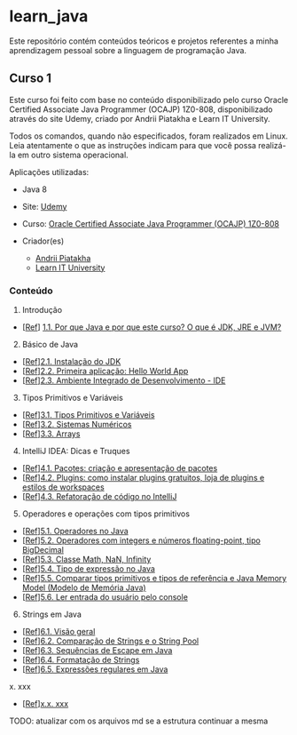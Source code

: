# learn_java
Este repositório contém conteúdos teóricos e projetos referentes a minha aprendizagem pessoal sobre a linguagem de programação Java.

## Curso 1

Este curso foi feito com base no conteúdo disponibilizado pelo curso Oracle Certified Associate Java Programmer (OCAJP) 1Z0-808, disponibilizado através do site Udemy, criado por Andrii Piatakha e Learn IT University.

Todos os comandos, quando não especificados, foram realizados em Linux. Leia atentamente o que as instruções indicam para que você possa realizá-la em outro sistema operacional.

Aplicações utilizadas:
- Java 8

- Site: [Udemy](https://www.udemy.com/)
- Curso: [Oracle Certified Associate Java Programmer (OCAJP) 1Z0-808](https://www.udemy.com/course/oracle-certification-1z0-808-and-1z0-811-learnit/)
- Criador(es)
  - [Andrii Piatakha](https://www.udemy.com/user/andrii-piatakha/)
  - [Learn IT University](https://www.udemy.com/user/learn-it-university/)

### Conteúdo

1. Introdução
- [[Ref](https://www.udemy.com/course/oracle-certification-1z0-808-and-1z0-811-learnit/learn/lecture/27793500)]
    [1.1. Por que Java e por que este curso? O que é JDK, JRE e JVM?](xxx.md)

2. Básico de Java
- [[Ref](https://www.udemy.com/course/oracle-certification-1z0-808-and-1z0-811-learnit/learn/lecture/27793508)][2.1. Instalação do JDK](xxx.md)
- [[Ref](https://www.udemy.com/course/oracle-certification-1z0-808-and-1z0-811-learnit/learn/lecture/27793512)][2.2. Primeira aplicação: Hello World App](xxx.md)
- [[Ref](https://www.udemy.com/course/oracle-certification-1z0-808-and-1z0-811-learnit/learn/lecture/27793526)][2.3. Ambiente Integrado de Desenvolvimento - IDE](xxx.md)

3. Tipos Primitivos e Variáveis
- [[Ref](https://www.udemy.com/course/oracle-certification-1z0-808-and-1z0-811-learnit/learn/lecture/27793536)][3.1. Tipos Primitivos e Variáveis](xxx.md)
- [[Ref](https://www.udemy.com/course/oracle-certification-1z0-808-and-1z0-811-learnit/learn/lecture/27793538)][3.2. Sistemas Numéricos](xxx.md)
- [[Ref](https://www.udemy.com/course/oracle-certification-1z0-808-and-1z0-811-learnit/learn/lecture/27793544)][3.3. Arrays](xxx.md)

4. IntelliJ IDEA: Dicas e Truques
- [[Ref](https://www.udemy.com/course/oracle-certification-1z0-808-and-1z0-811-learnit/learn/lecture/30316678)][4.1. Pacotes: criação e apresentação de pacotes](xxx.md)
- [[Ref](https://www.udemy.com/course/oracle-certification-1z0-808-and-1z0-811-learnit/learn/lecture/30316700)][4.2. Plugins: como instalar plugins gratuitos, loja de plugins e estilos de workspaces](xxx.md)
- [[Ref](https://www.udemy.com/course/oracle-certification-1z0-808-and-1z0-811-learnit/learn/lecture/30316716)][4.3. Refatoração de código no IntelliJ](xxx.md)

5. Operadores e operações com tipos primitivos
- [[Ref](https://www.udemy.com/course/oracle-certification-1z0-808-and-1z0-811-learnit/learn/lecture/27793556)][5.1. Operadores no Java](xxx.md)
- [[Ref](https://www.udemy.com/course/oracle-certification-1z0-808-and-1z0-811-learnit/learn/lecture/27793566)][5.2. Operadores com integers e números floating-point, tipo BigDecimal](xxx.md)
- [[Ref](https://www.udemy.com/course/oracle-certification-1z0-808-and-1z0-811-learnit/learn/lecture/27793590)][5.3. Classe Math, NaN, Infinity](xxx.md)
- [[Ref](https://www.udemy.com/course/oracle-certification-1z0-808-and-1z0-811-learnit/learn/lecture/27793594)][5.4. Tipo de expressão no Java](xxx.md)
- [[Ref](https://www.udemy.com/course/oracle-certification-1z0-808-and-1z0-811-learnit/learn/lecture/27793598)][5.5. Comparar tipos primitivos e tipos de referência e Java Memory Model (Modelo de Memória Java)](xxx.md)
- [[Ref](https://www.udemy.com/course/oracle-certification-1z0-808-and-1z0-811-learnit/learn/lecture/27793606)][5.6. Ler entrada do usuário pelo console](xxx.md)

6. Strings em Java
- [[Ref](https://www.udemy.com/course/oracle-certification-1z0-808-and-1z0-811-learnit/learn/lecture/27793892)][6.1. Visão geral](xxx.md)
- [[Ref](https://www.udemy.com/course/oracle-certification-1z0-808-and-1z0-811-learnit/learn/lecture/27793896)][6.2. Comparação de Strings e o String Pool](xxx.md)
- [[Ref](https://www.udemy.com/course/oracle-certification-1z0-808-and-1z0-811-learnit/learn/lecture/27793900)][6.3. Sequências de Escape em Java](xxx.md)
- [[Ref](https://www.udemy.com/course/oracle-certification-1z0-808-and-1z0-811-learnit/learn/lecture/27793904)][6.4. Formatação de Strings](xxx.md)
- [[Ref](https://www.udemy.com/course/oracle-certification-1z0-808-and-1z0-811-learnit/learn/lecture/27793914)][6.5. Expressões regulares em Java](xxx.md)













x. xxx
  - [[Ref](xxx)][x.x. xxx](xxx.md)

TODO: atualizar com os arquivos md se a estrutura continuar a mesma
